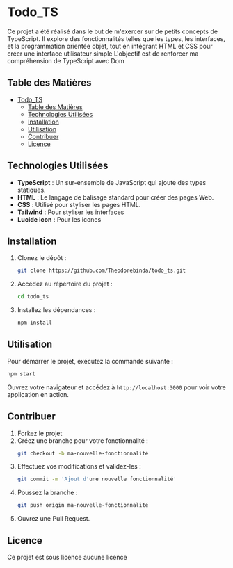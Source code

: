# Todo_TS

Ce projet a été réalisé dans le but de m'exercer sur de petits concepts de TypeScript.
Il explore des fonctionnalités telles que les types, les interfaces, et la programmation orientée objet, tout en intégrant HTML et CSS pour créer une interface utilisateur simple
L'objectif est de renforcer ma compréhension de TypeScript avec Dom

## Table des Matières

- [Todo\_TS](#todo_ts)
  - [Table des Matières](#table-des-matières)
  - [Technologies Utilisées](#technologies-utilisées)
  - [Installation](#installation)
  - [Utilisation](#utilisation)
  - [Contribuer](#contribuer)
  - [Licence](#licence)

## Technologies Utilisées

- **TypeScript** : Un sur-ensemble de JavaScript qui ajoute des types statiques.
- **HTML** : Le langage de balisage standard pour créer des pages Web.
- **CSS** : Utilisé pour styliser les pages HTML.
- **Tailwind** : Pour styliser les interfaces
- **Lucide icon** : Pour les icones

## Installation

1. Clonez le dépôt :
   ```bash
   git clone https://github.com/Theodorebinda/todo_ts.git
   ```
2. Accédez au répertoire du projet :
   ```bash
   cd todo_ts
   ```
3. Installez les dépendances :
   ```bash
   npm install
   ```

## Utilisation

Pour démarrer le projet, exécutez la commande suivante :

```bash
npm start
```

Ouvrez votre navigateur et accédez à `http://localhost:3000` pour voir votre application en action.

## Contribuer

1. Forkez le projet
2. Créez une branche pour votre fonctionnalité :
   ```bash
   git checkout -b ma-nouvelle-fonctionnalité
   ```
3. Effectuez vos modifications et validez-les :
   ```bash
   git commit -m 'Ajout d'une nouvelle fonctionnalité'
   ```
4. Poussez la branche :
   ```bash
   git push origin ma-nouvelle-fonctionnalité
   ```
5. Ouvrez une Pull Request.

## Licence

Ce projet est sous licence aucune licence
